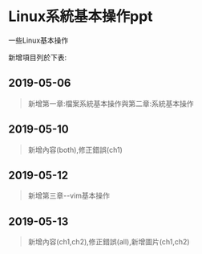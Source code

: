 ﻿# Linux系統基本操作ppt

一些Linux基本操作

新增項目列於下表:

## 2019-05-06

> 新增第一章:檔案系統基本操作與第二章:系統基本操作

## 2019-05-10

> 新增內容(both),修正錯誤(ch1)

## 2019-05-12

> 新增第三章--vim基本操作

## 2019-05-13

>新增內容(ch1,ch2),修正錯誤(all),新增圖片(ch1,ch2)